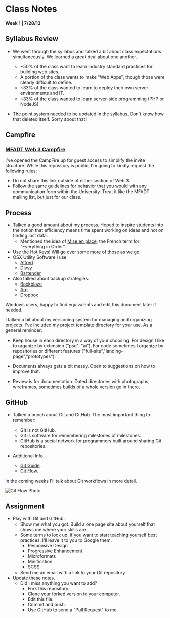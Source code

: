 Class Notes
=============

#### Week 1 | 7/28/13

Syllabus Review
--------------
- We went through the syllabus and talked a bit about class expectations simultaneously. We learned a great deal about one another.
	- ~50% of the class want to learn industry standard practices for building web sites.
	- A portion of the class wants to make "Web Apps", though those were clearly difficult to define.
	- ~33% of the class wanted to learn to deploy their own server environments and IT.
	- ~33% of the class wanted to learn server-side programming (PHP or NodeJS)

- The point system needed to be updated in the syllabus. Don't know how that deleted itself. Sorry about that!

Campfire
--------------
### [MFADT Web 3 Campfire](https://arbitrary.campfirenow.com/room/571893)

I've opened the CampFire up for guest access to simplify the invite structure. While this repository is public, I'm going to kindly request the following rules:

- Do not share this link outside of either section of Web 3.
- Follow the same guidelines for behavior that you would with any communication form within the University. Treat it like the MFADT mailing list, but just for our class. 


Process
--------------
- Talked a good amount about my process. Hoped to inspire students into the notion that efficiency means time spent working on ideas and not on finding lost data.
	- Mentioned the idea of [Mise en place](http://en.wikipedia.org/wiki/Mise_en_place), the French term for "Everything in Order".
- Use the Hot Keys! Will go over some more of those as we go.
- OSX Utility Software I use
	- [Alfred](http://www.alfredapp.com/)
	- [Divvy](http://mizage.com/divvy/)
	- [Bartender](http://www.macbartender.com/)
- Also talked about backup strategies.
	- [Backblaze](http://www.backblaze.com/)
	- [Arq](http://www.haystacksoftware.com/arq/)
	- [Dropbox](http://dropbox.com)

Windows users, happy to find equivalents and edit this document later if needed.

I talked a bit about my versioning system for managing and organizing projects. I've included my project template directory for your use. As a general reminder:

- Keep house in each directory in a way of your choosing. For design I like to organize by extension ("psd", "ai"). For code sometimes I organize by repositories or different features ("full-site","landing-page","prototypes").

- Documents always gets a bit messy. Open to suggestions on how to improve that.

- Review is for documentation. Dated directories with photographs, wireframes, sometimes builds of a whole version go in there.


GitHub
--------------
- Talked a bunch about Git and GitHub. The most important thing to remember:
	- Git is not GitHub.
	- Git is software for remembering milestones of milestones.
	- GitHub is a social network for programmers built around sharing Git repositories.

- Additional Info
	- [Git Guide](http://rogerdudler.github.io/git-guide/).
	- [Git Flow](https://gist.github.com/jkosoy/5903617).

In the coming weeks I'll talk about Git workflows in more detail.

![Git Flow Photo](http://f.cl.ly/items/3t3q3h0L0k26020z343u/ClouDrop%20Aug%2030,%202013,%2012%3A51%3A30%20PM.png)

Assignment
--------------
- Play with Git and GitHub. 
	- Show me what you got. Build a one page site about yourself that shows me where your skills are.
	- Some terms to look up, if you want to start teaching yourself best practices. I'll leave it to you to Google them.
		- Responsive Design
		- Progressive Enhancement
		- Microformats
		- Minification
		- SCSS
	- Send me an email with a link to your Git repository.
- Update these notes.
	- Did I miss anything you want to add?
		- Fork this repository.
		- Clone your forked version to your computer.
		- Edit this file.
		- Commit and push.
		- Use GitHub to send a "Pull Request" to me.